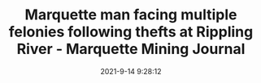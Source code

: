 ---
"title": "Marquette man facing multiple felonies following thefts at Rippling River - Marquette Mining Journal"
"date": "2021-9-14 9:28:12"
"feed_name": "GOOGLENEWSMINING"
"feed_website": "https://news.google.com/search?q=mining%2Bincident&hl=en-US&gl=US&ceid=US:en"
"feed_rss": "https://news.google.com/rss/search?q=mining%2Bincident&hl=en-US&gl=US&ceid=US:en"
"link": "https://www.miningjournal.net/news/front-page-news/2021/09/marquette-man-facing-multiple-felonies-following-thefts-at-rippling-river/"
"file": "_posts/2021-1-1-9f03213e338d62a220a4cc4bcdc25a554e734c3e.md"
"accident": "0"
"drilling": "0"
"dead": "0"
"injured": "0"
---